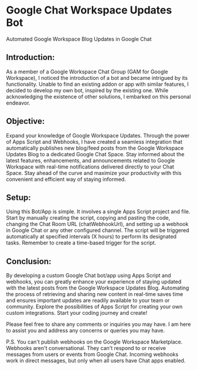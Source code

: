 <!DOCTYPE html>
<html>
<head>

</head>
<body>
  <h1>Google Chat Workspace Updates Bot</h1>
  <p class="subtitle">Automated Google Workspace Blog Updates in Google Chat</p>

  <h2>Introduction:</h2>
  <p>As a member of a Google Workspace Chat Group (GAM for Google Workspace), I noticed the introduction of a bot and became intrigued by its functionality. Unable to find an existing addon or app with similar features, I decided to develop my own bot, inspired by the existing one. While acknowledging the existence of other solutions, I embarked on this personal endeavor.</p>

  <h2>Objective:</h2>
  <p>Expand your knowledge of Google Workspace Updates. Through the power of Apps Script and Webhooks, I have created a seamless integration that automatically publishes new blog/feed posts from the Google Workspace Updates Blog to a dedicated Google Chat Space. Stay informed about the latest features, enhancements, and announcements related to Google Workspace with real-time notifications delivered directly to your Chat Space. Stay ahead of the curve and maximize your productivity with this convenient and efficient way of staying informed.</p>

  <h2>Setup:</h2>
  <p>Using this Bot/App is simple. It involves a single Apps Script project and file. Start by manually creating the script, copying and pasting the code, changing the Chat Room URL (<span class="title">chatWebhookUrl</span>), and setting up a webhook in Google Chat or any other configured channel. The script will be triggered automatically at specified intervals (X hours) to perform its designated tasks. Remember to create a time-based trigger for the script.</p>

  <h2>Conclusion:</h2>
  <p>By developing a custom Google Chat bot/app using Apps Script and webhooks, you can greatly enhance your experience of staying updated with the latest posts from the Google Workspace Updates Blog. Automating the process of retrieving and sharing new content in real-time saves time and ensures important updates are readily available to your team or community. Explore the possibilities of Apps Script for creating your own custom integrations. Start your coding journey and create!</p>

  <p>Please feel free to share any comments or inquiries you may have. I am here to assist you and address any concerns or queries you may have.</p>

  <p class="subtitle">P.S. You can't publish webhooks on the Google Workspace Marketplace. Webhooks aren't conversational. They can't respond to or receive messages from users or events from Google Chat. Incoming webhooks work in direct messages, but only when all users have Chat apps enabled.</p>
</body>
</html>
